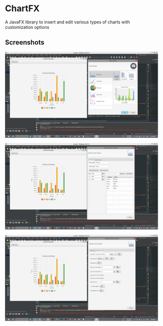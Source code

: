 # ChartFX
A JavaFX library to insert and edit various types of charts with customization options

## Screenshots ##

![alt tag](https://raw.githubusercontent.com/zunayedhassan/chartfx/master/screenshots/preview_1.jpg)

![alt tag](https://raw.githubusercontent.com/zunayedhassan/chartfx/master/screenshots/preview_2.jpg)

![alt tag](https://raw.githubusercontent.com/zunayedhassan/chartfx/master/screenshots/preview_3.jpg)
